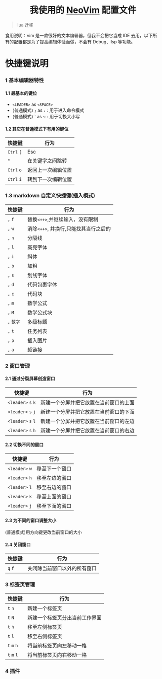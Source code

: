# <center>我使用的 [NeoVim](https://neovim.io) 配置文件</center>

> lua 迁移

食用说明：vim 是一款很好的文本编辑器，但我不会把它当成 IDE 去用，以下所有的配置都是为了提高编辑体验而做，不会有 Debug、lsp 等功能。

# 快捷键说明

### 1 基本编辑器特性

#### 1.1 最基本的键位

- `<LEADER>` as `<SPACE>`
- (普通模式) `;` as `:` : 用于进入命令模式
- (普通模式) **`** as **~** : 用于切换大小写

#### 1.2 其它在普通模式下有用的键位

| 快捷键     | 行为               |
| ---------- | ------------------ |
| `Ctrl` `[` | Esc                |
| `*`        | 在关键字之间跳转   |
| `Ctrl` `o` | 返回上一次编辑位置 |
| `Ctrl` `i` | 转到下一次编辑位置 |

### 1.3 markdown 自定义快捷键(插入模式)

| 快捷键     | 行为                                  |
| ---------- | ------------------------------------- |
| `,` `f`    | 替换`<++>`,并继续输入，没有限制       |
| `,` `w`    | 消除`<++>`, 并换行,只能找其当行之后的 |
| `,` `n`    | 分隔线                                |
| `,` `l`    | 高亮字体                              |
| `,` `i`    | 斜体                                  |
| `,` `b`    | 加粗                                  |
| `,` `s`    | 划线字体                              |
| `,` `d`    | 代码包裹字体                          |
| `,` `c`    | 代码块                                |
| `,` `m`    | 数学公式                              |
| `,` `M`    | 数学公式块                            |
| `,` `数字` | 多级标题                              |
| `,` `t`    | 任务列表                              |
| `,` `p`    | 插入图片                              |
| `,` `a`    | 超链接                                |

### 2 窗口管理

#### 2.1 通过分裂屏幕创造窗口

| 快捷键             | 行为                                   |
| ------------------ | -------------------------------------- |
| `<leader>` `s` `k` | 新建一个分屏并把它放置在当前窗口的上面 |
| `<leader>` `s` `j` | 新建一个分屏并把它放置在当前窗口的下面 |
| `<leader>` `s` `l` | 新建一个分屏并把它放置在当前窗口的左边 |
| `<leader>` `s` `h` | 新建一个分屏并把它放置在当前窗口的右边 |

#### 2.2 切换不同的窗口

| 快捷键         | 行为           |
| -------------- | -------------- |
| `<leader>` `w` | 移至下一个窗口 |
| `<leader>` `h` | 移至左边的窗口 |
| `<leader>` `l` | 移至右边的窗口 |
| `<leader>` `k` | 移至上面的窗口 |
| `<leader>` `j` | 移至下面的窗口 |

#### 2.3 为不同的窗口调整大小

(普通模式)用方向键更改当前窗口的大小

#### 2.4 关闭窗口

| 快捷键  | 行为                         |
| ------- | ---------------------------- |
| `q` `f` | 关闭除当前窗口以外的所有窗口 |

### 3 标签页管理

| 快捷键      | 行为                           |
| ----------- | ------------------------------ |
| `t` `n`     | 新建一个标签页                 |
| `t` `N`     | 新建一个标签页分出当前工作界面 |
| `t` `h`     | 移至左侧标签页                 |
| `t` `l`     | 移至右侧标签页                 |
| `t` `m` `h` | 将当前标签页向左移动一格       |
| `t` `m` `l` | 将当前标签页向右移动一格       |

### 4 插件

